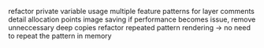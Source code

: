 refactor private variable usage
multiple feature patterns for layer
comments
detail allocation points
image saving
if performance becomes issue, remove unneccessary deep copies
refactor repeated pattern rendering -> no need to repeat the pattern in memory
